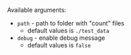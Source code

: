 Available arguments:

* `path` - path to folder with "count" files
    * default values is `./test_data`
* `debug` - enable debug message
    * default values is `false`

